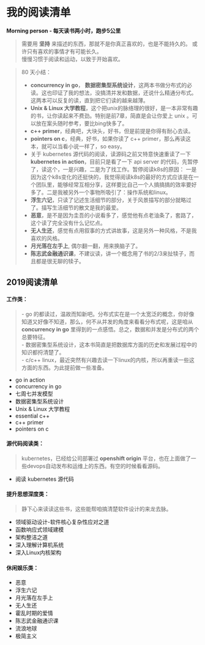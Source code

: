 # 我的阅读清单
**Morning person - 每天读书两小时，跑步5公里**  
>需要用 **坚持** 来描述的东西，那就不是你真正喜欢的，也是不能持久的。 或许只有喜欢的事情才有可能长久。  
慢慢习惯于阅读和运动，以致于开始喜欢。  

> 80 天小结：  
> - **concurrency in go**， **数据密集型系统设计**，这两本书做分布式的必读。这也印证了我的想法，没搞清并发和数据，还说什么精通分布式。 这两本可以反复的读，直到把它们读的越来越薄。 
> - **Unix & Linux 大学教程**，这个把unix的脉络理的很好，是一本非常有趣的书，让你读起来不费劲。特别是前7章，简直是会让你爱上 unix 。可以放在案头随时参考，要比bing快多了。
> - **c++ primer**，经典吧，大块头，好书，但是前提是你得有耐心去读。
> - **pointers on c**，经典，好书，如果你读了 c++ primer，那么再读这本，就可以当看小说一样了，so easy。  
> - 关于 kubernetes 源代码的阅读，读源码之前又特意快速重读了一下**kubernetes in action**，目前只是看了一下 api server 的代码，先暂停了，读这个，一是兴趣，二是为了找工作。暂停阅读k8s的原因： 一是因为这个k8s变化的还挺快的，我觉得阅读k8s的最好的方式应该是在一个团队里，能够经常互相分享，这样要比自己一个人搞搞搞的效率要好多了。二是我被另外一个事物所吸引了：操作系统和linux。
> - **浮生六记**，只读了记述生活细节的部分，关于风景描写的部分就略过了。描写生活细节的散文是我的最爱。
> - **恶意**，是不是因为圭吾的小说看多了，感觉他有点老油条了，套路了，这个读了完全没有什么记忆点。
> - **无人生还**，感觉有点用叙事的方式讲故事，这是另外一种风格，不是我喜欢的风格。
> - **月光落在左手上**, 偶尔翻一翻，用来换脑子了。
> - **陈志武金融通识课**，不建议读，讲一个概念用了书的2/3来扯犊子，而且都是很无聊的犊子。

  
## 2019阅读清单

#### 工作类：
> \- go 的都读过，温故而知新吧。分布式实在是一个太宽泛的概念，你好像知道又好像不知道，那么，何不从并发的角度来看看分布式呢，这是咱从 **concurrency in go** 里得到的一点感悟。总之，数据和并发是分布式的两个总要特征。  
> \- 数据密集型系统设计，这本书简直是把数据库方面的历史和发展过程中的知识都捋清楚了。  
> \- c/c++  linux，最近突然有兴趣去读一下linux的内核，所以再重读一些这方面的东西。为此提前做一些准备。
- go in action 
- concurrency in go
- 七周七并发模型
- 数据密集型系统设计
- Unix & Linux 大学教程
- essential c++
- c++ primer
- pointers on c

#### 源代码阅读类：
> kubernetes，已经给公司部署过 **openshift origin** 平台，也在上面做了一些devops自动发布和运维上的东西。有空的时候看看源码。  
- 阅读 kubernetes 源代码

#### 提升思想深度类：
> 静下心来读读这些书，这些能帮咱搞清楚软件设计的来龙去脉。
- 领域驱动设计-软件核心复杂性应对之道
- 函数响应式领域建模
- 架构整洁之道
- 深入理解计算机系统
- 深入Linux内核架构

#### 休闲娱乐类：
- 恶意
- 浮生六记
- 月光落在左手上
- 无人生还
- 霍乱时期的爱情
- 陈志武金融通识课
- 流浪地球
- 极简主义

